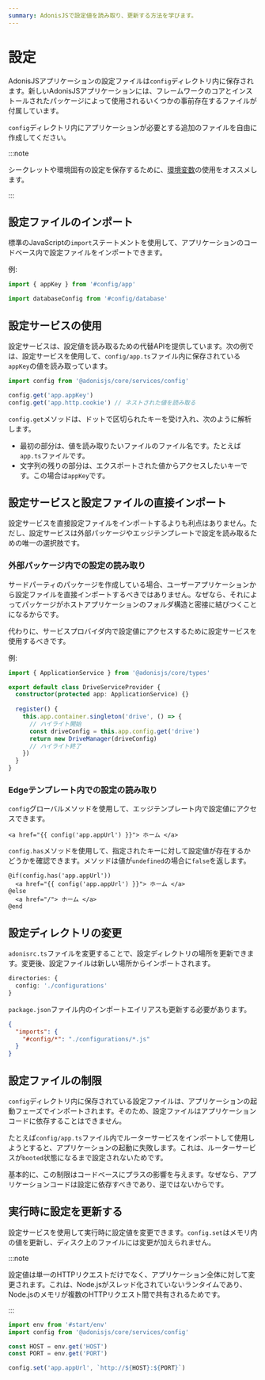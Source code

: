 ```yaml
---
summary: AdonisJSで設定値を読み取り、更新する方法を学びます。
---
```


# 設定

AdonisJSアプリケーションの設定ファイルは`config`ディレクトリ内に保存されます。新しいAdonisJSアプリケーションには、フレームワークのコアとインストールされたパッケージによって使用されるいくつかの事前存在するファイルが付属しています。

`config`ディレクトリ内にアプリケーションが必要とする追加のファイルを自由に作成してください。


:::note

シークレットや環境固有の設定を保存するために、[環境変数](./environment_variables.md)の使用をオススメします。


:::

## 設定ファイルのインポート

標準のJavaScriptの`import`ステートメントを使用して、アプリケーションのコードベース内で設定ファイルをインポートできます。

例:
```ts
import { appKey } from '#config/app'
```

```ts
import databaseConfig from '#config/database'
```

## 設定サービスの使用

設定サービスは、設定値を読み取るための代替APIを提供しています。次の例では、設定サービスを使用して、`config/app.ts`ファイル内に保存されている`appKey`の値を読み取っています。

```ts
import config from '@adonisjs/core/services/config'

config.get('app.appKey')
config.get('app.http.cookie') // ネストされた値を読み取る
```

`config.get`メソッドは、ドットで区切られたキーを受け入れ、次のように解析します。

- 最初の部分は、値を読み取りたいファイルのファイル名です。たとえば`app.ts`ファイルです。
- 文字列の残りの部分は、エクスポートされた値からアクセスしたいキーです。この場合は`appKey`です。

## 設定サービスと設定ファイルの直接インポート

設定サービスを直接設定ファイルをインポートするよりも利点はありません。ただし、設定サービスは外部パッケージやエッジテンプレートで設定を読み取るための唯一の選択肢です。

### 外部パッケージ内での設定の読み取り

サードパーティのパッケージを作成している場合、ユーザーアプリケーションから設定ファイルを直接インポートするべきではありません。なぜなら、それによってパッケージがホストアプリケーションのフォルダ構造と密接に結びつくことになるからです。

代わりに、サービスプロバイダ内で設定値にアクセスするために設定サービスを使用するべきです。

例:
```ts
import { ApplicationService } from '@adonisjs/core/types'

export default class DriveServiceProvider {
  constructor(protected app: ApplicationService) {}
  
  register() {
    this.app.container.singleton('drive', () => {
      // ハイライト開始
      const driveConfig = this.app.config.get('drive')
      return new DriveManager(driveConfig)
      // ハイライト終了
    })
  }
}
```

### Edgeテンプレート内での設定の読み取り

`config`グローバルメソッドを使用して、エッジテンプレート内で設定値にアクセスできます。

```edge
<a href="{{ config('app.appUrl') }}"> ホーム </a>
```

`config.has`メソッドを使用して、指定されたキーに対して設定値が存在するかどうかを確認できます。メソッドは値が`undefined`の場合に`false`を返します。

```edge
@if(config.has('app.appUrl'))
  <a href="{{ config('app.appUrl') }}"> ホーム </a>
@else
  <a href="/"> ホーム </a>
@end
```

## 設定ディレクトリの変更

`adonisrc.ts`ファイルを変更することで、設定ディレクトリの場所を更新できます。変更後、設定ファイルは新しい場所からインポートされます。

```ts
directories: {
  config: './configurations'
}
```

`package.json`ファイル内のインポートエイリアスも更新する必要があります。

```json
{
  "imports": {
    "#config/*": "./configurations/*.js"
  }
}
```

## 設定ファイルの制限

`config`ディレクトリ内に保存されている設定ファイルは、アプリケーションの起動フェーズでインポートされます。そのため、設定ファイルはアプリケーションコードに依存することはできません。

たとえば`config/app.ts`ファイル内でルーターサービスをインポートして使用しようとすると、アプリケーションの起動に失敗します。これは、ルーターサービスが`booted`状態になるまで設定されないためです。

基本的に、この制限はコードベースにプラスの影響を与えます。なぜなら、アプリケーションコードは設定に依存すべきであり、逆ではないからです。

## 実行時に設定を更新する

設定サービスを使用して実行時に設定値を変更できます。`config.set`はメモリ内の値を更新し、ディスク上のファイルには変更が加えられません。

:::note

設定値は単一のHTTPリクエストだけでなく、アプリケーション全体に対して変更されます。これは、Node.jsがスレッド化されていないランタイムであり、Node.jsのメモリが複数のHTTPリクエスト間で共有されるためです。

:::

```ts
import env from '#start/env'
import config from '@adonisjs/core/services/config'

const HOST = env.get('HOST')
const PORT = env.get('PORT')

config.set('app.appUrl', `http://${HOST}:${PORT}`)
```
